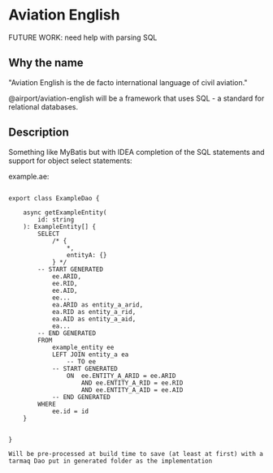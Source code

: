 # Aviation English

FUTURE WORK: need help with parsing SQL

## Why the name

"Aviation English is the de facto international language of civil aviation."

@airport/aviation-english will be a framework that uses SQL - a standard for relational databases.

## Description

Something like MyBatis but with IDEA completion of the SQL statements and support for object select statements:

example.ae:

<pre><code>
export class ExampleDao {

    async getExampleEntity(
        id: string
    ): ExampleEntity[] {
        SELECT 
            /* {
                *,
                entityA: {}
            } */
        -- START GENERATED  
            ee.ARID,
            ee.RID,
            ee.AID,
            ee...
            ea.ARID as entity_a_arid,
            ea.RID as entity_a_rid,
            ea.AID as entity_a_aid,
            ea...
        -- END GENERATED
        FROM
            example_entity ee
            LEFT JOIN entity_a ea
                -- TO ee
            -- START GENERATED  
                ON  ee.ENTITY_A_ARID = ee.ARID
                    AND ee.ENTITY_A_RID = ee.RID
                    AND ee.ENTITY_A_AID = ee.AID
            -- END GENERATED
        WHERE
            ee.id = id
    }


}

Will be pre-processed at build time to save (at least at first) with a tarmaq Dao put in generated folder as the implementation

</code></pre>